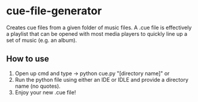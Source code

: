 # cue-file-generator
Creates cue files from a given folder of music files.
A .cue file is effectively a playlist that can be opened with most media players to quickly line up a set of music (e.g. an album).

## How to use
1. Open up cmd and type -> python cue.py "[directory name]" or
2. Run the python file using either an IDE or IDLE and provide a directory name (no quotes).
3. Enjoy your new .cue file!

